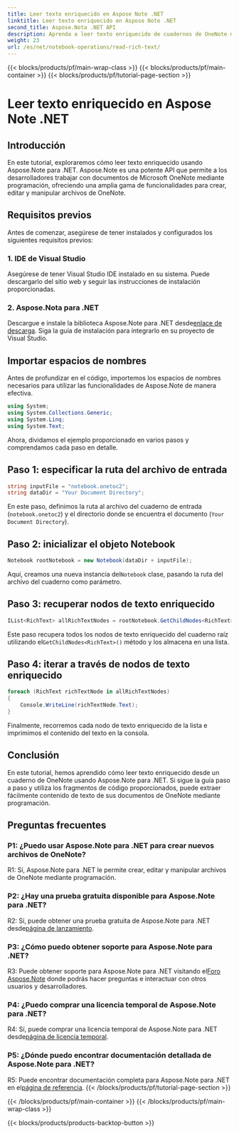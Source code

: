 ```yaml
---
title: Leer texto enriquecido en Aspose Note .NET
linktitle: Leer texto enriquecido en Aspose Note .NET
second_title: Aspose.Nota .NET API
description: Aprenda a leer texto enriquecido de cuadernos de OneNote mediante programación utilizando Aspose.Note para .NET. Siga nuestro tutorial paso a paso para una fácil integración.
weight: 23
url: /es/net/notebook-operations/read-rich-text/
---
```


{{< blocks/products/pf/main-wrap-class >}}
{{< blocks/products/pf/main-container >}}
{{< blocks/products/pf/tutorial-page-section >}}

# Leer texto enriquecido en Aspose Note .NET

## Introducción

En este tutorial, exploraremos cómo leer texto enriquecido usando Aspose.Note para .NET. Aspose.Note es una potente API que permite a los desarrolladores trabajar con documentos de Microsoft OneNote mediante programación, ofreciendo una amplia gama de funcionalidades para crear, editar y manipular archivos de OneNote.

## Requisitos previos

Antes de comenzar, asegúrese de tener instalados y configurados los siguientes requisitos previos:

### 1. IDE de Visual Studio

Asegúrese de tener Visual Studio IDE instalado en su sistema. Puede descargarlo del sitio web y seguir las instrucciones de instalación proporcionadas.

### 2. Aspose.Nota para .NET

 Descargue e instale la biblioteca Aspose.Note para .NET desde[enlace de descarga](https://releases.aspose.com/note/net/). Siga la guía de instalación para integrarlo en su proyecto de Visual Studio.

## Importar espacios de nombres

Antes de profundizar en el código, importemos los espacios de nombres necesarios para utilizar las funcionalidades de Aspose.Note de manera efectiva.

```csharp
using System;
using System.Collections.Generic;
using System.Linq;
using System.Text;
```

Ahora, dividamos el ejemplo proporcionado en varios pasos y comprendamos cada paso en detalle.

## Paso 1: especificar la ruta del archivo de entrada

```csharp
string inputFile = "notebook.onetoc2";
string dataDir = "Your Document Directory";
```

En este paso, definimos la ruta al archivo del cuaderno de entrada (`notebook.onetoc2`) y el directorio donde se encuentra el documento (`Your Document Directory`).

## Paso 2: inicializar el objeto Notebook

```csharp
Notebook rootNotebook = new Notebook(dataDir + inputFile);
```

 Aquí, creamos una nueva instancia del`Notebook` clase, pasando la ruta del archivo del cuaderno como parámetro.

## Paso 3: recuperar nodos de texto enriquecido

```csharp
IList<RichText> allRichTextNodes = rootNotebook.GetChildNodes<RichText>();
```

 Este paso recupera todos los nodos de texto enriquecido del cuaderno raíz utilizando el`GetChildNodes<RichText>()` método y los almacena en una lista.

## Paso 4: iterar a través de nodos de texto enriquecido

```csharp
foreach (RichText richTextNode in allRichTextNodes)
{
    Console.WriteLine(richTextNode.Text);
}
```

Finalmente, recorremos cada nodo de texto enriquecido de la lista e imprimimos el contenido del texto en la consola.

## Conclusión

En este tutorial, hemos aprendido cómo leer texto enriquecido desde un cuaderno de OneNote usando Aspose.Note para .NET. Si sigue la guía paso a paso y utiliza los fragmentos de código proporcionados, puede extraer fácilmente contenido de texto de sus documentos de OneNote mediante programación.

## Preguntas frecuentes

### P1: ¿Puedo usar Aspose.Note para .NET para crear nuevos archivos de OneNote?

R1: Sí, Aspose.Note para .NET le permite crear, editar y manipular archivos de OneNote mediante programación.

### P2: ¿Hay una prueba gratuita disponible para Aspose.Note para .NET?

 R2: Sí, puede obtener una prueba gratuita de Aspose.Note para .NET desde[página de lanzamiento](https://releases.aspose.com/).

### P3: ¿Cómo puedo obtener soporte para Aspose.Note para .NET?

 R3: Puede obtener soporte para Aspose.Note para .NET visitando el[Foro Aspose.Note](https://forum.aspose.com/c/note/28) donde podrás hacer preguntas e interactuar con otros usuarios y desarrolladores.

### P4: ¿Puedo comprar una licencia temporal de Aspose.Note para .NET?

 R4: Sí, puede comprar una licencia temporal de Aspose.Note para .NET desde[página de licencia temporal](https://purchase.aspose.com/temporary-license/).

### P5: ¿Dónde puedo encontrar documentación detallada de Aspose.Note para .NET?

 R5: Puede encontrar documentación completa para Aspose.Note para .NET en el[página de referencia](https://reference.aspose.com/note/net/).
{{< /blocks/products/pf/tutorial-page-section >}}

{{< /blocks/products/pf/main-container >}}
{{< /blocks/products/pf/main-wrap-class >}}

{{< blocks/products/products-backtop-button >}}
